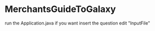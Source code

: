 # MerchantsGuideToGalaxy

run the Application.java
if you want insert the question edit "InputFile"
